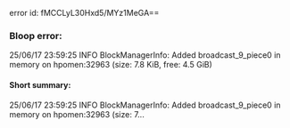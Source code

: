 error id: fMCCLyL30Hxd5/MYz1MeGA==
### Bloop error:

25/06/17 23:59:25 INFO BlockManagerInfo: Added broadcast_9_piece0 in memory on hpomen:32963 (size: 7.8 KiB, free: 4.5 GiB)
#### Short summary: 

25/06/17 23:59:25 INFO BlockManagerInfo: Added broadcast_9_piece0 in memory on hpomen:32963 (size: 7...